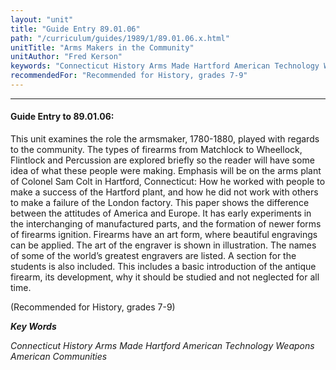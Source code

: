 ```yaml
---
layout: "unit"
title: "Guide Entry 89.01.06"
path: "/curriculum/guides/1989/1/89.01.06.x.html"
unitTitle: "Arms Makers in the Community"
unitAuthor: "Fred Kerson"
keywords: "Connecticut History Arms Made Hartford American Technology Weapons American Communities"
recommendedFor: "Recommended for History, grades 7-9"
---
```

<body>
<hr/>
<h4>
Guide Entry to 89.01.06:
</h4>
This unit examines the role the armsmaker, 1780-1880, played with regards to the community. The types of firearms from Matchlock to Wheellock, Flintlock and Percussion are explored briefly so the reader will have some idea of what these people were making. Emphasis will be on the arms plant of Colonel Sam Colt in Hartford, Connecticut: How he worked with people to make a success of the Hartford plant, and how he did not work with others to make a failure of the London factory. This paper shows the difference between the attitudes of America and Europe. It has early experiments in the interchanging of manufactured parts, and the formation of newer forms of firearms ignition. Firearms have an art form, where beautiful engravings can be applied. The art of the engraver is shown in illustration. The names of some of the world’s greatest engravers are listed. A section for the students is also included. This includes a basic introduction of the antique firearm, its development, why it should be studied and not neglected for all time.
<p>
(Recommended for History, grades 7-9)
</p>
<p>
<b>
<i>
Key Words
</i>
</b>
<br/>
</p>
<p>
<i>
Connecticut History Arms Made Hartford American Technology Weapons American Communities
</i>
</p>
</body>